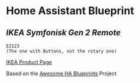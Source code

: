# Home Assistant Blueprint

## *IKEA Symfonisk Gen 2 Remote*

    E2123
    (The one with Buttons, not the rotary one)

[IKEA Product Page](https://www.ikea.com/us/en/p/symfonisk-sound-remote-gen-2-30527312/)

Based on the [Awesome HA Blueprints](https://epmatt.github.io/awesome-ha-blueprints/) Project
